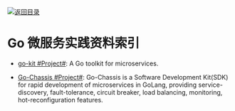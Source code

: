 [![返回目录](https://parg.co/UGo)](https://github.com/wxyyxc1992/Awesome-Links) 

# Go 微服务实践资料索引

- [go-kit #Project#](https://github.com/go-kit): A Go toolkit for microservices.

- [Go-Chassis #Project#](https://github.com/ServiceComb/go-chassis): Go-Chassis is a Software Development Kit(SDK) for rapid development of microservices in GoLang, providing service-discovery, fault-tolerance, circuit breaker, load balancing, monitoring, hot-reconfiguration features.
